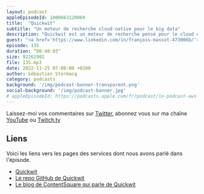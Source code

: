```yaml
---
layout: podcast
appleEpisodeId: 1000663120069
title:  "Quickwit"
subtitle: "Un moteur de recherche cloud-native pour le big data"
description: "Quickwit est un moteur de recherche pensé pour le cloud et le big data. Le premier cas d'utilisation est l'ingestion et l'indexation de logs. Certains clients l'utilisent pour indexer leur centaines de terabyte de logs quotidien. On parle de l'architecture sous-jacente, des architectures shared-nothing vs la séparation du compute et du stockage. On parle de la complexité de scaler des moteurs d'indexation et de recherche. On parle aussi de Amazon S3 comme systeme de stockage objet. Une conversation passionante qui dévoile les techniques et architectures de traitement de la donnée à grande échelle"
guest: "<a href='https://www.linkedin.com/in/françois-massot-473006b/'>François Massot</a>, Co-Founder @Quickwit"
episode: 135
duration: “00:48:03"
size: 92261902
file: 135.mp3
date: 2022-11-25 07:00:00 +0200
author: Sébastien Stormacq
category: podcasts
background: '/img/podcast-banner-transparent.png'
social-background: '/img/podcast-banner.jpg'
# appleEpisodeId: https://podcasts.apple.com/fr/podcast/le-podcast-aws-en-français/id1452118442
---
```


Laissez-moi vos commentaires sur [Twitter](https://twitter.com/sebsto), abonnez vous sur ma chaîne [YouTube](https://www.youtube.com/sebsto) ou [Twitch.tv](https://www.twitch.tv/sebAWS)

## Liens

Voici les liens vers les pages des services dont nous avons parlé dans l'épisode.

- [Quickwit](https://quickwit.io/)
- [Le repo GitHub de Quickwit](https://github.com/quickwit-oss/quickwit)
- [Le blog de ContentSquare qui parle de Quickwit](https://engineering.contentsquare.com/2022/quickwit-and-ch-in-cluster-context/)


